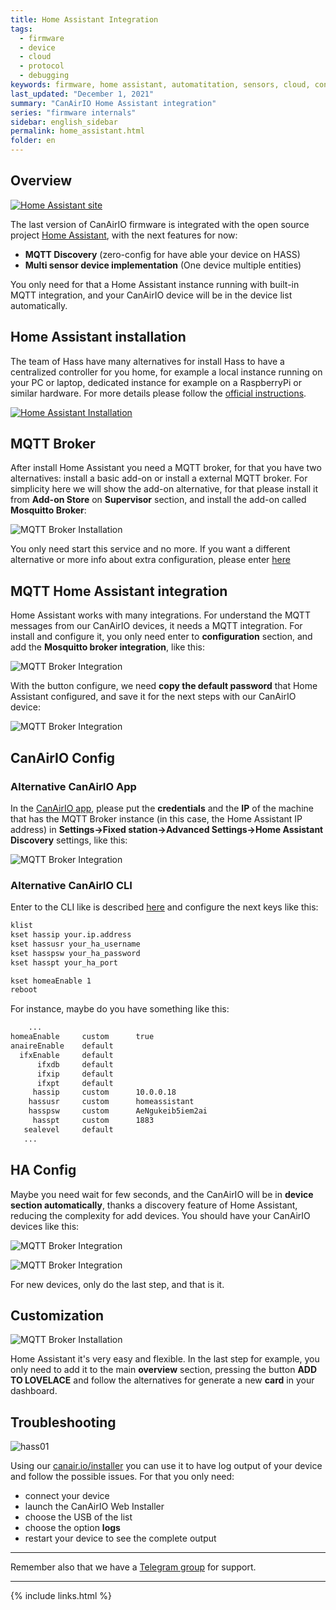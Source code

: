 ```yaml
---
title: Home Assistant Integration
tags:
  - firmware
  - device
  - cloud
  - protocol
  - debugging
keywords: firmware, home assistant, automatitation, sensors, cloud, control
last_updated: "December 1, 2021"
summary: "CanAirIO Home Assistant integration"
series: "firmware internals"
sidebar: english_sidebar
permalink: home_assistant.html
folder: en
---
```


## Overview

[![Home Assistant site](/docs/images/hass_media00.jpg)](https://www.home-assistant.io/)


The last version of CanAirIO firmware is integrated with the open source project [Home Assistant](https://www.home-assistant.io/), with the next features for now: 

- **MQTT Discovery** (zero-config for have able your device on HASS)
- **Multi sensor device implementation** (One device multiple entities)

You only need for that a Home Assistant instance running with built-in MQTT integration, and your CanAirIO device will be in the device list automatically.

## Home Assistant installation

The team of Hass have many alternatives for install Hass to have a centralized controller for you home, for example a local instance running on your PC or laptop, dedicated instance for example on a RaspberryPi or similar hardware. For more details please follow the [official instructions](https://www.home-assistant.io/installation/).

[![Home Assistant Installation](/docs/images/hass_media01.jpg)](https://www.home-assistant.io/installation/)

## MQTT Broker

After install Home Assistant you need a MQTT broker, for that you have two alternatives: install a basic add-on or install a external MQTT broker. For simplicity here we will show the add-on alternative, for that please install it from **Add-on Store** on **Supervisor** section, and install the add-on called **Mosquitto Broker**:

![MQTT Broker Installation](/docs/images/hass_media02.jpg)

You only need start this service and no more. If you want a different alternative or more info about extra configuration, please enter [here](https://www.home-assistant.io/docs/mqtt/broker)

## MQTT Home Assistant integration

Home Assistant works with many integrations. For understand the MQTT messages from our CanAirIO devices, it needs a MQTT integration. For install and configure it, you only need enter to **configuration** section, and add the **Mosquitto broker integration**, like this:

![MQTT Broker Integration](/docs/images/hass_config_03.jpg)

 With the button configure, we need **copy the default password** that Home Assistant configured, and save it for the next steps with our CanAirIO device:

![MQTT Broker Integration](/docs/images/hass_config_04.jpg)

## CanAirIO Config

### Alternative CanAirIO App

In the [CanAirIO app](https://play.google.com/store/apps/details?id=hpsaturn.pollutionreporter&hl=en), please put the **credentials** and the **IP** of the machine that has the MQTT Broker instance (in this case, the Home Assistant IP address) in **Settings->Fixed station->Advanced Settings->Home Assistant Discovery** settings, like this:

![MQTT Broker Integration](/docs/images/hass_config_07.jpg)

### Alternative CanAirIO CLI

Enter to the CLI like is described [here](https://canair.io/docs/cli.html) and configure the next keys like this:

```bash
klist
kset hassip your.ip.address
kset hassusr your_ha_username
kset hasspsw your_ha_password
kset hasspt your_ha_port

kset homeaEnable 1
reboot
```

For instance, maybe do you have something like this:

```bash
    ...
homeaEnable 	custom  	true 
anaireEnable 	default 	 
  ifxEnable 	default 	 
      ifxdb 	default 	 
      ifxip 	default 	 
      ifxpt 	default 	 
     hassip 	custom  	10.0.0.18 
    hassusr 	custom  	homeassistant 
    hasspsw 	custom  	AeNgukeib5iem2ai
     hasspt 	custom  	1883 
   sealevel 	default 	 
   ...
```

## HA Config

Maybe you need wait for few seconds, and the CanAirIO will be in **device section automatically**, thanks a discovery feature of Home Assistant, reducing the complexity for add devices. You should have your CanAirIO devices like this:

![MQTT Broker Integration](/docs/images/hass_config_05.jpg)  

![MQTT Broker Integration](/docs/images/hass_config_06.jpg)  

For new devices, only do the last step, and that is it.

## Customization

![MQTT Broker Installation](/docs/images/hass_media03.jpg)

Home Assistant it's very easy and flexible. In the last step for example, you only need to add it to the main **overview** section, pressing the button **ADD TO LOVELACE** and follow the alternatives for generate a new **card** in your dashboard.

## Troubleshooting

![hass01](https://user-images.githubusercontent.com/423856/144431251-e81f4656-bc19-4598-980b-be57bf088ca8.gif)

Using our [canair.io/installer](https://canair.io/installer) you can use it to have log output of your device and follow the possible issues. For that you only need:

- connect your device
- launch the CanAirIO Web Installer
- choose the USB of the list
- choose the option **logs**
- restart your device to see the complete output

---

Remember also that we have a [Telegram group](https://t.me/canairio) for support.

---
{% include links.html %}
